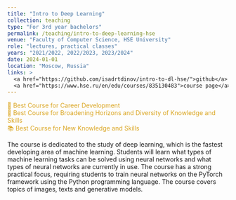 ```yaml
---
title: "Intro to Deep Learning"
collection: teaching
type: "For 3rd year bachelors"
permalink: /teaching/intro-to-deep-learning-hse
venue: "Faculty of Computer Science, HSE University"
role: "lectures, practical classes"
years: "2021/2022, 2022/2023, 2023/2024"
date: 2024-01-01
location: "Moscow, Russia"
links: >
  <a href="https://github.com/isadrtdinov/intro-to-dl-hse/">github</a> /
  <a href="https://www.hse.ru/en/edu/courses/835130483">course page</a>
---
```


<span style="color:GoldenRod">
  🚀 Best Course for Career Development <br>
  🔭 Best Course for Broadening Horizons and Diversity of Knowledge and Skills <br>
  📚 Best Course for New Knowledge and Skills 
</span>

The course is dedicated to the study of deep learning, which is the fastest developing area of
machine learning. Students will learn what types of machine learning tasks can be solved using neural
networks and what types of neural networks are currently in use. The course has a strong practical focus,
requiring students to train neural networks on the PyTorch framework using the Python programming language.
The course covers topics of images, texts and generative models.